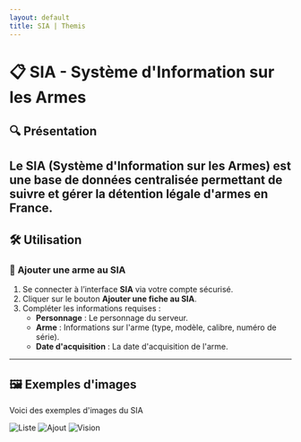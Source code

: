 ```yaml
---
layout: default
title: SIA | Themis
---
```


# 📋 **SIA** - Système d'Information sur les Armes  

## 🔍 **Présentation**  

Le **SIA** (Système d'Information sur les Armes) est une base de données centralisée permettant de suivre et gérer la détention légale d'armes en France.
---

## 🛠️ **Utilisation**  

### 📂 **Ajouter une arme au SIA**  
1. Se connecter à l’interface **SIA** via votre compte sécurisé.  
2. Cliquer sur le bouton **Ajouter une fiche au SIA**.  
3. Compléter les informations requises :  
   - **Personnage** : Le personnage du serveur.
   - **Arme** : Informations sur l'arme (type, modèle, calibre, numéro de série).
   - **Date d'acquisition** : La date d'acquisition de l'arme.  


---

## 🖼️ **Exemples d'images**  

Voici des exemples d'images du SIA

![Liste](https://i.imgur.com/Sqs67t9.png)
![Ajout](https://i.imgur.com/alrTHxB.png)
![Vision](https://i.imgur.com/UlJNNfU.png)


